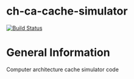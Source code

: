 ch-ca-cache-simulator
=============

[![Build Status](https://travis-ci.org/corehacker/ch-ca-cache-simulator.png?branch=master)](https://travis-ci.org/corehacker/ch-ca-cache-simulator)

General Information                                                              
===================                                                              
Computer architecture cache simulator code
